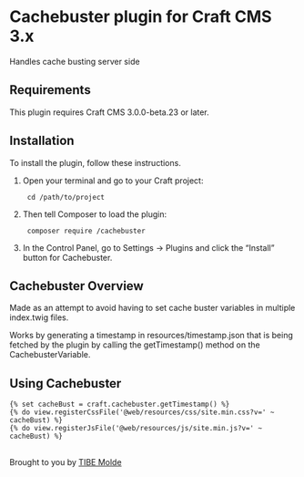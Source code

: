 # Cachebuster plugin for Craft CMS 3.x

Handles cache busting server side

## Requirements

This plugin requires Craft CMS 3.0.0-beta.23 or later.

## Installation

To install the plugin, follow these instructions.

1. Open your terminal and go to your Craft project:

        cd /path/to/project

2. Then tell Composer to load the plugin:

        composer require /cachebuster

3. In the Control Panel, go to Settings → Plugins and click the “Install” button for Cachebuster.

## Cachebuster Overview

Made as an attempt to avoid having to set cache buster variables in multiple index.twig files.

Works by generating a timestamp in resources/timestamp.json that is being fetched by the plugin by calling the getTimestamp() method on the CachebusterVariable.

## Using Cachebuster

```twig      
{% set cacheBust = craft.cachebuster.getTimestamp() %}
{% do view.registerCssFile('@web/resources/css/site.min.css?v=' ~ cacheBust) %}
{% do view.registerJsFile('@web/resources/js/site.min.js?v=' ~ cacheBust) %}
```

##

Brought to you by [TIBE Molde](https://tibemolde.no)
